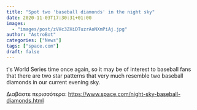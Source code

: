 ```yaml
---
title: "Spot two 'baseball diamonds' in the night sky"
date: 2020-11-03T17:30:31+01:00
images:
  - "images/post/zVHc3ZHiDTuzrAoNXmPiAj.jpg"
author: "AstroBot"
categories: ["News"]
tags: ["space.com"]
draft: false
---
```


t's World Series time once again, so it may be of interest to baseball fans that there are two star patterns that very much resemble two baseball diamonds in our current evening sky. 

Διαβάστε περισσότερα: https://www.space.com/night-sky-baseball-diamonds.html
